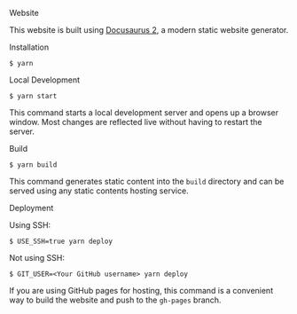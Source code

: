 Website

This website is built using [Docusaurus 2](https://docusaurus.io/), a modern static website generator.

Installation

```
$ yarn
```

Local Development

```
$ yarn start
```

This command starts a local development server and opens up a browser window. Most changes are reflected live without having to restart the server.

Build

```
$ yarn build
```

This command generates static content into the `build` directory and can be served using any static contents hosting service.

Deployment

Using SSH:

```
$ USE_SSH=true yarn deploy
```

Not using SSH:

```
$ GIT_USER=<Your GitHub username> yarn deploy
```

If you are using GitHub pages for hosting, this command is a convenient way to build the website and push to the `gh-pages` branch.
